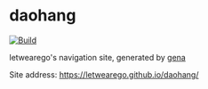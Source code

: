 # daohang

[![Build](https://github.com/LETWEAREGO/daohang/actions/workflows/generate.yml/badge.svg)](https://github.com/LETWEAREGO/daohang/actions/workflows/generate.yml)

letwearego's navigation site, generated by [gena](https://github.com/x1ah/gena)

Site address: https://letwearego.github.io/daohang/